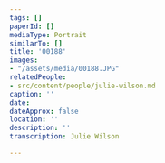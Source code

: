 ```yaml
---
tags: []
paperId: []
mediaType: Portrait
similarTo: []
title: '00188'
images:
- "/assets/media/00188.JPG"
relatedPeople:
- src/content/people/julie-wilson.md
caption: ''
date: 
dateApprox: false
location: ''
description: ''
transcription: Julie Wilson

---
```

